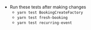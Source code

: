 - Run these tests after making changes
  - `yarn test BookingCreateFactory`
  - `yarn test fresh-booking`
  - `yarn test recurring-event`